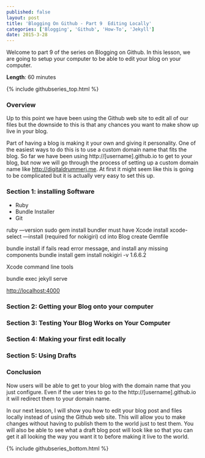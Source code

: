 ```yaml
---
published: false
layout: post
title: 'Blogging On Github - Part 9  Editing Locally'
categories: ['Blogging', 'Github', 'How-To', 'Jekyll']
date: 2015-3-28
---
```


Welcome to part 9 of the series on Blogging on Github.  In this lesson, we are going to setup your computer to be able to edit your blog on your computer.

**Length**: 60 minutes

{% include githubseries_top.html %}

### Overview

Up to this point we have been using the Github web site to edit all of our files but the downside to this is that any chances you want to make show up live in your blog.


Part of having a blog is making it your own and giving it personality.  One of the easiest ways to do this is to use a custom domain name that fits the blog.  So far we have been using http://[username].github.io to get to your blog, but now we will go through the process of setting up a custom domain name like http://digitaldrummerj.me.  At first it might seem like this is going to be complicated but it is actually very easy to set this up.

### Section 1: installing Software

* Ruby
* Bundle Installer
* Git

ruby —version
sudo gem install bundler
must have Xcode install
xcode-select —install (required for nokigiri)
cd into Blog
create Gemfile

bundle install
if fails read error message, and install any missing components
bundle install
gem install nokigiri -v 1.6.6.2

Xcode command line tools


bundle exec jekyll serve

[http://localhost:4000](http://localhost:4000)

### Section 2: Getting your Blog onto your computer


### Section 3: Testing Your Blog Works on Your Computer


### Section 4: Making your first edit locally



### Section 5: Using Drafts



### Conclusion

Now users will be able to get to your blog with the domain name that you just configure.  Even if the user tries to go to the http://[username].github.io it will redirect them to your domain name.

In our next lesson, I will show you how to edit your blog post and files locally instead of using the Github web site.  This will allow you to make changes without having to publish them to the world just to test them.  You will also be able to see what a draft blog post will look like so that you can get it all looking the way you want it to before making it live to the world.

{% include githubseries_bottom.html %}